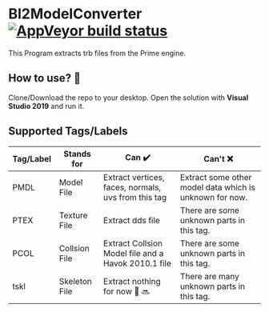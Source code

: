 # Bl2ModelConverter [![AppVeyor build status](https://ci.appveyor.com/api/projects/status/github/AdventureT/bl2modelconverter?branch=master&svg=true)](https://ci.appveyor.com/project/AdventureT/bl2modelconverter) 
This Program extracts trb files from the Prime engine.


## How to use? :file_folder:
Clone/Download the repo to your desktop. Open the solution with **Visual Studio 2019** and run it.

## Supported Tags/Labels
| Tag/Label | Stands for    | Can :heavy_check_mark:                               | Can't :x:
|-----------|---------------|------------------------------------------------------|--------------------------------------------------------
| PMDL      | Model File    | Extract vertices, faces, normals, uvs from this tag  | Extract some other model data which is unknown for now.
| PTEX      | Texture File  | Extract dds file                                     | There are some unknown parts in this tag.
| PCOL      | Collsion File | Extract Collsion Model file and a Havok 2010.1 file  | There are some unknown parts in this tag.
| tskl      | Skeleton File | Extract nothing for now :grimacing: :soon:           | There are many unknown parts in this tag.
